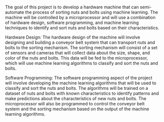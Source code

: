 The goal of this project is to develop a hardware machine that can semi-automate the process of sorting nuts and bolts using machine learning. The machine will be controlled by a microprocessor and will use a combination of hardware design, software programming, and machine learning techniques to identify and sort nuts and bolts based on their characteristics. 

Hardware Design: The hardware design of the machine will involve designing and building a conveyor belt system that can transport nuts and bolts to the sorting mechanism. The sorting mechanism will consist of a set of sensors and cameras that will collect data about the size, shape, and color of the nuts and bolts. This data will be fed to the microprocessor, which will use machine learning algorithms to classify and sort the nuts and bolts. 

Software Programming: The software programming aspect of the project will involve developing the machine learning algorithms that will be used to classify and sort the nuts and bolts. The algorithms will be trained on a dataset of nuts and bolts with known characteristics to identify patterns and make predictions about the characteristics of new nuts and bolts. The microprocessor will also be programmed to control the conveyor belt system and the sorting mechanism based on the output of the machine learning algorithms. 
